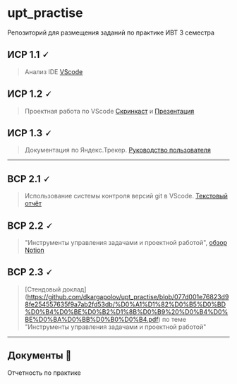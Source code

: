 # upt_practise
Репозиторий для размещения заданий по практике ИВТ 3 семестра

## ИСР 1.1 🗸

> Анализ IDE [VScode](https://github.com/dkargapolov/upt_practise/blob/df181af42583bc6e7ae1d9fa3585ee9d572ccc40/%D0%9E%D0%B1%D0%B7%D0%BE%D1%80%20VScode.pdf)


## ИСР 1.2 🗸

>Проектная работа по VScode [Скринкаст]() и [Презентация](https://docs.google.com/presentation/d/13fpvm7Od1NqXCtQPd-VcxG3Wkcus6MiUQOJB-azhpvI/edit?usp=sharing)

## ИСР 1.3 🗸

>Документация по Яндекс.Трекер.
[Руководство пользователя](https://github.com/dkargapolov/upt_practise/blob/44051fe024797093b0ff53e6e4dd4222fbc4e240/%D0%9E%D0%B1%D0%B7%D0%BE%D1%80%20%D0%AF%D0%BD%D0%B4%D0%B5%D0%BA%D1%81.%D0%A2%D1%80%D0%B5%D0%BA%D0%B5%D1%80'%D0%B0.pdf)
-------------------------------------

## ВСР 2.1 🗸

>Использование системы контроля версий git в VScode.
[Текстовый отчёт](https://github.com/dkargapolov/upt_practise/blob/df181af42583bc6e7ae1d9fa3585ee9d572ccc40/%D0%9E%D0%B1%D0%B7%D0%BE%D1%80_%D1%80%D0%B0%D0%B1%D0%BE%D1%82%D1%8B_%D1%81_git.pdf)

## ВСР 2.2 🗸

>"Инструменты управления задачами и проектной работой",  [обзор Notion](https://github.com/dkargapolov/upt_practise/blob/df181af42583bc6e7ae1d9fa3585ee9d572ccc40/%D0%9E%D0%B1%D0%B7%D0%BE%D1%80%20Notion.pdf)
    
    
## ВСР 2.3 🗸

> [Стендовый доклад] (https://github.com/dkargapolov/upt_practise/blob/077d001e76823d98fe254557635f9a7ab2fd53db/%D0%A1%D1%82%D0%B5%D0%BD%D0%B4%D0%BE%D0%B2%D1%8B%D0%B9%20%D0%B4%D0%BE%D0%BA%D0%BB%D0%B0%D0%B4.pdf) по теме "Инструменты управления задачами и проектной работой"

-------------------------------------

## Документы 📂

Отчетность по практике 
